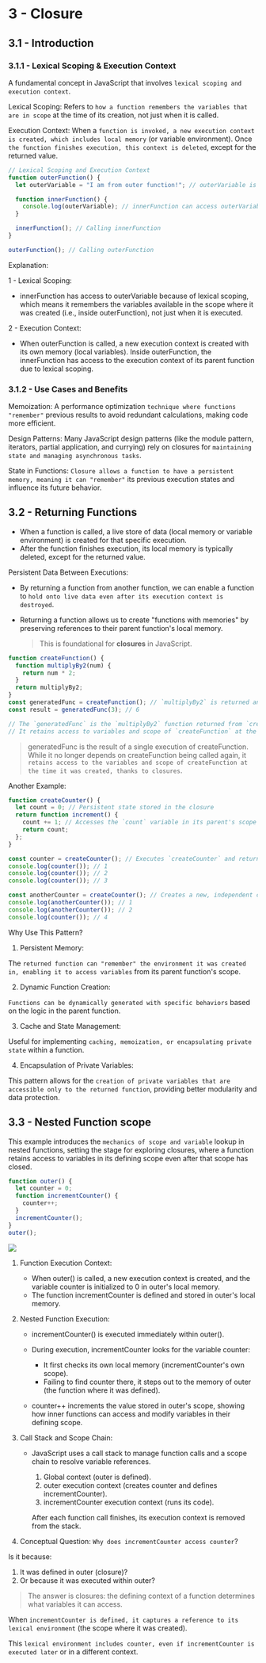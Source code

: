 # 3 - Closure

## 3.1 - Introduction

### 3.1.1 - Lexical Scoping & Execution Context

A fundamental concept in JavaScript that involves `lexical scoping and execution context`.

Lexical Scoping: Refers to `how a function remembers the variables that are in scope` at the time of its creation, not just when it is called.

Execution Context: When a `function is invoked, a new execution context is created, which includes local memory` (or variable environment). Once `the function finishes execution, this context is deleted`, except for the returned value.

```js
// Lexical Scoping and Execution Context
function outerFunction() {
  let outerVariable = "I am from outer function!"; // outerVariable is in the lexical scope of outerFunction

  function innerFunction() {
    console.log(outerVariable); // innerFunction can access outerVariable due to lexical scoping
  }

  innerFunction(); // Calling innerFunction
}

outerFunction(); // Calling outerFunction
```

Explanation:

1 - Lexical Scoping:

- innerFunction has access to outerVariable because of lexical scoping, which means it remembers the variables available in the scope where it was created (i.e., inside outerFunction), not just when it is executed.

2 - Execution Context:

- When outerFunction is called, a new execution context is created with its own memory (local variables). Inside outerFunction, the innerFunction has access to the execution context of its parent function due to lexical scoping.

### 3.1.2 - Use Cases and Benefits

Memoization: A performance optimization `technique where functions "remember"` previous results to avoid redundant calculations, making code more efficient.

Design Patterns: Many JavaScript design patterns (like the module pattern, iterators, partial application, and currying) rely on closures for `maintaining state and managing asynchronous tasks`.

State in Functions: `Closure allows a function to have a persistent memory, meaning it can "remember"` its previous execution states and influence its future behavior.

## 3.2 - Returning Functions

- When a function is called, a live store of data (local memory or variable environment) is created for that specific execution.
- After the function finishes execution, its local memory is typically deleted, except for the returned value.

Persistent Data Between Executions:

- By returning a function from another function, we can enable a function to `hold onto live data even after its execution context is destroyed`.

- Returning a function allows us to create "functions with memories" by preserving references to their parent function's local memory.
  > This is foundational for **closures** in JavaScript.

```js
function createFunction() {
  function multiplyBy2(num) {
    return num * 2;
  }
  return multiplyBy2;
}
const generatedFunc = createFunction(); // `multiplyBy2` is returned and assigned to `generatedFunc`.
const result = generatedFunc(3); // 6

// The `generatedFunc` is the `multiplyBy2` function returned from `createFunction`.
// It retains access to variables and scope of `createFunction` at the time it was created, thanks to closures.
```

> generatedFunc is the result of a single execution of createFunction. While it no longer depends on createFunction being called again, it `retains access to the variables and scope of createFunction at the time it was created, thanks to closures`.

Another Example:

```js
function createCounter() {
  let count = 0; // Persistent state stored in the closure
  return function increment() {
    count += 1; // Accesses the `count` variable in its parent's scope
    return count;
  };
}

const counter = createCounter(); // Executes `createCounter` and returns `increment`
console.log(counter()); // 1
console.log(counter()); // 2
console.log(counter()); // 3

const anotherCounter = createCounter(); // Creates a new, independent closure
console.log(anotherCounter()); // 1
console.log(anotherCounter()); // 2
console.log(counter()); // 4
```

Why Use This Pattern?

1. Persistent Memory:

The `returned function can "remember" the environment it was created in, enabling it to access variables` from its parent function's scope.

2. Dynamic Function Creation:

`Functions can be dynamically generated with specific behaviors` based on the logic in the parent function.

3. Cache and State Management:

Useful for implementing `caching, memoization, or encapsulating private state` within a function.

4. Encapsulation of Private Variables:

This pattern allows for the `creation of private variables that are accessible only to the returned function`, providing better modularity and data protection.

## 3.3 - Nested Function scope

This example introduces the `mechanics of scope and variable` lookup in nested functions, setting the stage for exploring closures, where a function retains access to variables in its defining scope even after that scope has closed.

```js
function outer() {
  let counter = 0;
  function incrementCounter() {
    counter++;
  }
  incrementCounter();
}
outer();
```

![](https://i.imgur.com/M3ob82J.jpeg)

1.  Function Execution Context:

    - When outer() is called, a new execution context is created, and the variable counter is initialized to 0 in outer's local memory.
    - The function incrementCounter is defined and stored in outer's local memory.

2.  Nested Function Execution:

    - incrementCounter() is executed immediately within outer().
    - During execution, incrementCounter looks for the variable counter:

      - It first checks its own local memory (incrementCounter's own scope).
      - Failing to find counter there, it steps out to the memory of outer (the function where it was defined).

    - counter++ increments the value stored in outer's scope, showing how inner functions can access and modify variables in their defining scope.

3.  Call Stack and Scope Chain:

    - JavaScript uses a call stack to manage function calls and a scope chain to resolve variable references.

      1. Global context (outer is defined).
      2. outer execution context (creates counter and defines incrementCounter).
      3. incrementCounter execution context (runs its code).

      After each function call finishes, its execution context is removed from the stack.

4.  Conceptual Question: `Why does incrementCounter access counter`?

Is it because:

1. It was defined in outer (closure)?
2. Or because it was executed within outer?

> The answer is closures: the defining context of a function determines what variables it can access.

When `incrementCounter is defined, it captures a reference to its lexical environment` (the scope where it was created).

This `lexical environment includes counter, even if incrementCounter is executed later` or in a different context.
